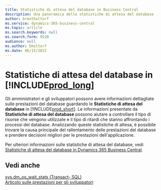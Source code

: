 ```yaml
---
title: Statistiche di attesa del database in Business Central
description: Una panoramica delle statistiche di attesa del database
author: brentholtorf
ms.service: dynamics-365-business-central
ms.topic: article
ms.search.keywords: null
ms.search.form: 9520
audience: null
ms.author: bholtorf
ms.date: 06/15/2022
---
```

# Statistiche di attesa del database in [!INCLUDE[prod_long](includes/prod_long.md)]

Gli amministratori e gli sviluppatori possono avere informazioni dettagliate sulle prestazioni del database guardando le **Statistiche di attesa del database** in [!INCLUDE[prod_short](includes/prod_short.md)]. Le informazioni presentate da **Statistiche di attesa del database** possono aiutare a controllare il tipo di risorse che vengono utilizzate e il tipo di ritardi che stanno affrontando i processi del database. Analizzando queste statistiche di attesa, è possibile trovare la causa principale del rallentamento delle prestazioni del database e prendere decisioni migliori per le prestazioni dell'applicazione.

Per ulteriori informazioni sulle statistiche di attesa del database, vedi [Statistiche di attesa del database in Dynamics 365 Business Central](/dynamics365/business-central/dev-itpro/administration/database-wait-statistics).

## Vedi anche

[sys.dm_os_wait_stats (Transact- SQL)](/sql/relational-databases/system-dynamic-management-views/sys-dm-os-wait-stats-transact-sql)  
[Articolo sulle prestazioni per gli sviluppatori](/dynamics365/business-central/dev-itpro/performance/performance-developer)

